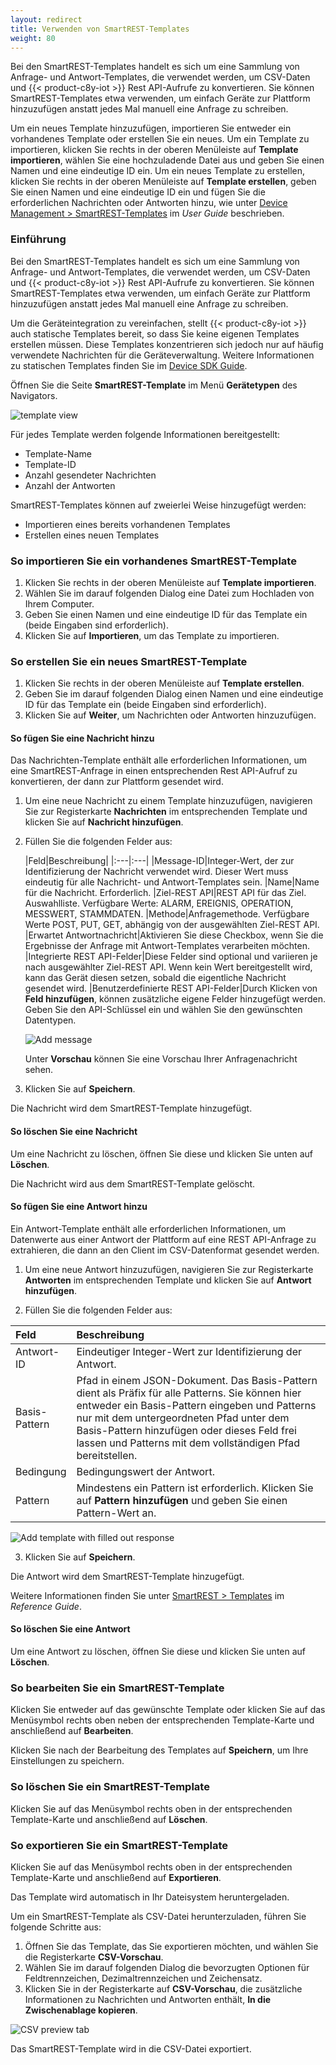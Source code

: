 ```yaml
---
layout: redirect
title: Verwenden von SmartREST-Templates
weight: 80
---
```


Bei den SmartREST-Templates handelt es sich um eine Sammlung von Anfrage- und Antwort-Templates, die verwendet werden, um CSV-Daten und {{< product-c8y-iot >}} Rest API-Aufrufe zu konvertieren. Sie können SmartREST-Templates etwa verwenden, um einfach Geräte zur Plattform hinzuzufügen anstatt jedes Mal manuell eine Anfrage zu schreiben.

Um ein neues Template hinzuzufügen, importieren Sie entweder ein vorhandenes Template oder erstellen Sie ein neues.
Um ein Template zu importieren, klicken Sie rechts in der oberen Menüleiste auf **Template importieren**, wählen Sie eine hochzuladende Datei aus und geben Sie einen Namen und eine eindeutige ID ein.
Um ein neues Template zu erstellen, klicken Sie rechts in der oberen Menüleiste auf **Template erstellen**, geben Sie einen Namen und eine eindeutige ID ein und fügen Sie die erforderlichen Nachrichten oder Antworten hinzu, wie unter [Device Management > SmartREST-Templates](/users-guide/device-management#smartrest-templates) im *User Guide* beschrieben.

### Einführung

Bei den SmartREST-Templates handelt es sich um eine Sammlung von Anfrage- und Antwort-Templates, die verwendet werden, um CSV-Daten und {{< product-c8y-iot >}} Rest API-Aufrufe zu konvertieren. Sie können SmartREST-Templates etwa verwenden, um einfach Geräte zur Plattform hinzuzufügen anstatt jedes Mal manuell eine Anfrage zu schreiben.

Um die Geräteintegration zu vereinfachen, stellt {{< product-c8y-iot >}} auch statische Templates bereit, so dass Sie keine eigenen Templates erstellen müssen. Diese Templates konzentrieren sich jedoch nur auf häufig verwendete Nachrichten für die Geräteverwaltung. Weitere Informationen zu statischen Templates finden Sie im [Device SDK Guide](/reference/smartrest-two/#mqtt-static-templates).

Öffnen Sie die Seite **SmartREST-Template** im Menü **Gerätetypen** des Navigators.

![template view](/images/benutzerhandbuch/DeviceManagement/devmgmt-devicetypes-smartrest.png)

Für jedes Template werden folgende Informationen bereitgestellt:

* Template-Name
* Template-ID
* Anzahl gesendeter Nachrichten
* Anzahl der Antworten

SmartREST-Templates können auf zweierlei Weise hinzugefügt werden:

- Importieren eines bereits vorhandenen Templates
- Erstellen eines neuen Templates

### So importieren Sie ein vorhandenes SmartREST-Template

1. Klicken Sie rechts in der oberen Menüleiste auf **Template importieren**.
2. Wählen Sie im darauf folgenden Dialog eine Datei zum Hochladen von Ihrem Computer.
3. Geben Sie einen Namen und eine eindeutige ID für das Template ein (beide Eingaben sind erforderlich).
4. Klicken Sie auf **Importieren**, um das Template zu importieren.

### So erstellen Sie ein neues SmartREST-Template

1. Klicken Sie rechts in der oberen Menüleiste auf **Template erstellen**.
2. Geben Sie im darauf folgenden Dialog einen Namen und eine eindeutige ID für das Template ein (beide Eingaben sind erforderlich).
3. Klicken Sie auf **Weiter**, um Nachrichten oder Antworten hinzuzufügen.


#### So fügen Sie eine Nachricht hinzu

Das Nachrichten-Template enthält alle erforderlichen Informationen, um eine SmartREST-Anfrage in einen entsprechenden Rest API-Aufruf zu konvertieren, der dann zur Plattform gesendet wird.

1. Um eine neue Nachricht zu einem Template hinzuzufügen, navigieren Sie zur Registerkarte **Nachrichten** im entsprechenden Template und klicken Sie auf **Nachricht hinzufügen**.

1. Füllen Sie die folgenden Felder aus:

	|Feld|Beschreibung|
|:---|:---|
|Message-ID|Integer-Wert, der zur Identifizierung der Nachricht verwendet wird. Dieser Wert muss eindeutig für alle Nachricht- und Antwort-Templates sein.
|Name|Name für die Nachricht. Erforderlich.
|Ziel-REST API|REST API für das Ziel. Auswahlliste. Verfügbare Werte: ALARM, EREIGNIS, OPERATION, MESSWERT, STAMMDATEN.
|Methode|Anfragemethode. Verfügbare Werte POST, PUT, GET, abhängig von der ausgewählten Ziel-REST API.
|Erwartet Antwortnachricht|Aktivieren Sie diese Checkbox, wenn Sie die Ergebnisse der Anfrage mit Antwort-Templates verarbeiten möchten.
|Integrierte REST API-Felder|Diese Felder sind optional und variieren je nach ausgewählter Ziel-REST API. Wenn kein Wert bereitgestellt wird, kann das Gerät diesen setzen, sobald die eigentliche Nachricht gesendet wird.
|Benutzerdefinierte REST API-Felder|Durch Klicken von **Feld hinzufügen**, können zusätzliche eigene Felder hinzugefügt werden. Geben Sie den API-Schlüssel ein und wählen Sie den gewünschten Datentypen.

	![Add message](/images/benutzerhandbuch/DeviceManagement/devmgmt-devicetypes-smartrest-addmessage.png)

	Unter **Vorschau** können Sie eine Vorschau Ihrer Anfragenachricht sehen.

3. Klicken Sie auf **Speichern**.

Die Nachricht wird dem SmartREST-Template hinzugefügt.

#### So löschen Sie eine Nachricht

Um eine Nachricht zu löschen, öffnen Sie diese und klicken Sie unten auf **Löschen**.

Die Nachricht wird aus dem SmartREST-Template gelöscht.

#### So fügen Sie eine Antwort hinzu

Ein Antwort-Template enthält alle erforderlichen Informationen, um Datenwerte aus einer Antwort der Plattform auf eine REST API-Anfrage zu extrahieren, die dann an den Client im CSV-Datenformat gesendet werden.

1. Um eine neue Antwort hinzuzufügen, navigieren Sie zur Registerkarte **Antworten** im entsprechenden Template und klicken Sie auf **Antwort hinzufügen**.

2. Füllen Sie die folgenden Felder aus:

<table>
<col style="width: 10%;">
<col style="width: 90%;">
<thead>
<tr>
<th align="left">Feld</th>
<th align="left">Beschreibung</th>
</tr>
</thead>
<tbody>
<tr>
<td align="left">Antwort-ID</td>
<td align="left">Eindeutiger Integer-Wert zur Identifizierung der Antwort.</td>
</tr>
<tr>
<td align="left">Basis-Pattern</td>
<td align="left">Pfad in einem JSON-Dokument. Das Basis-Pattern dient als Präfix für alle Patterns. Sie können hier entweder ein Basis-Pattern eingeben und Patterns nur mit dem untergeordneten Pfad unter dem Basis-Pattern hinzufügen oder dieses Feld frei lassen und Patterns mit dem vollständigen Pfad bereitstellen.</td>
</tr>
<tr>
<td align="left">Bedingung</td>
<td align="left">Bedingungswert der Antwort.</td>
</tr>
<tr>
<td align="left">Pattern</td>
<td align="left">Mindestens ein Pattern ist erforderlich. Klicken Sie auf <b>Pattern hinzufügen</b> und geben Sie einen Pattern-Wert an.</td>
</tr>
</tbody>
</table>

![Add template with filled out response](/images/benutzerhandbuch/DeviceManagement/devmgmt-devicetypes-smartrest-addresponse.png)

3. Klicken Sie auf **Speichern**.

Die Antwort wird dem SmartREST-Template hinzugefügt.

Weitere Informationen finden Sie unter [SmartREST > Templates](/reference/smartrest/#response-templates) im *Reference Guide*.

#### So löschen Sie eine Antwort

Um eine Antwort zu löschen, öffnen Sie diese und klicken Sie unten auf **Löschen**.

### So bearbeiten Sie ein SmartREST-Template

Klicken Sie entweder auf das gewünschte Template oder klicken Sie auf das Menüsymbol rechts oben neben der entsprechenden Template-Karte und anschließend auf **Bearbeiten**.

Klicken Sie nach der Bearbeitung des Templates auf **Speichern**, um Ihre Einstellungen zu speichern.

### So löschen Sie ein SmartREST-Template

Klicken Sie auf das Menüsymbol rechts oben in der entsprechenden Template-Karte und anschließend auf **Löschen**.


### So exportieren Sie ein SmartREST-Template

Klicken Sie auf das Menüsymbol rechts oben in der entsprechenden Template-Karte und anschließend auf **Exportieren**.

Das Template wird automatisch in Ihr Dateisystem heruntergeladen.

Um ein SmartREST-Template als CSV-Datei herunterzuladen, führen Sie folgende Schritte aus:

1. Öffnen Sie das Template, das Sie exportieren möchten, und wählen Sie die Registerkarte **CSV-Vorschau**.
2. Wählen Sie im darauf folgenden Dialog die bevorzugten Optionen für Feldtrennzeichen, Dezimaltrennzeichen und Zeichensatz.
3. Klicken Sie in der Registerkarte auf **CSV-Vorschau**, die zusätzliche Informationen zu Nachrichten und Antworten enthält, **In die Zwischenablage kopieren**.

![CSV preview tab](/images/benutzerhandbuch/DeviceManagement/devmgmt-devicetypes-smartrest-csv.png)

Das SmartREST-Template wird in die CSV-Datei exportiert.
